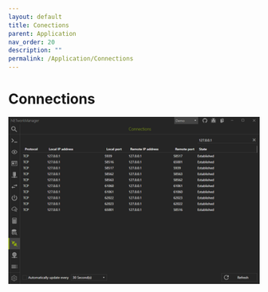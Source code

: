 ```yaml
---
layout: default
title: Conections
parent: Application
nav_order: 20
description: ""
permalink: /Application/Connections
---
```


# Connections

![Connections](20_Connections.png)
